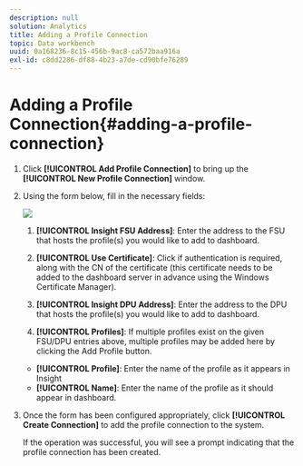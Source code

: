 ```yaml
---
description: null
solution: Analytics
title: Adding a Profile Connection
topic: Data workbench
uuid: 0a168236-8c15-456b-9ac8-ca572baa916a
exl-id: c8dd2286-df88-4b23-a7de-cd90bfe76289
---
```

# Adding a Profile Connection{#adding-a-profile-connection}

1. Click **[!UICONTROL Add Profile Connection]** to bring up the **[!UICONTROL New Profile Connection]** window.
1. Using the form below, fill in the necessary fields:

   ![](assets/new_profile_connection.png)

   1. **[!UICONTROL Insight FSU Address]**: Enter the address to the FSU that hosts the profile(s) you would like to add to dashboard.

   1. **[!UICONTROL Use Certificate]**: Click if authentication is required, along with the CN of the certificate (this certificate needs to be added to the dashboard server in advance using the Windows Certificate Manager).
   1. **[!UICONTROL Insight DPU Address]**: Enter the address to the DPU that hosts the profile(s) you would like to add to dashboard.
   1. **[!UICONTROL Profiles]**: If multiple profiles exist on the given FSU/DPU entries above, multiple profiles may be added here by clicking the Add Profile button.

    * **[!UICONTROL Profile]**: Enter the name of the profile as it appears in Insight 
    * **[!UICONTROL Name]**: Enter the name of the profile as it should appear in dashboard.

1. Once the form has been configured appropriately, click **[!UICONTROL Create Connection]** to add the profile connection to the system.

   If the operation was successful, you will see a prompt indicating that the profile connection has been created.
